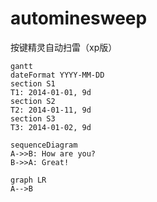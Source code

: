 # autominesweep
按键精灵自动扫雷（xp版）



```
gantt
dateFormat YYYY-MM-DD
section S1
T1: 2014-01-01, 9d
section S2
T2: 2014-01-11, 9d
section S3
T3: 2014-01-02, 9d
```

```
sequenceDiagram
A->>B: How are you?
B->>A: Great!
```

```
graph LR
A-->B
```


